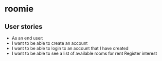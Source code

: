 # roomie

## User stories
- As an end user:
- I want to be able to create an account
- I want to be able to login to an account that I have created
- I want to be able to see a list of available rooms for rent
Register interest

